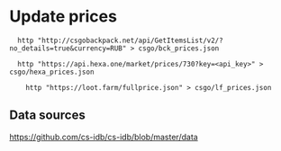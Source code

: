 # Update prices

```shell script
  http "http://csgobackpack.net/api/GetItemsList/v2/?no_details=true&currency=RUB" > csgo/bck_prices.json
```

```shell script
  http "https://api.hexa.one/market/prices/730?key=<api_key>" > csgo/hexa_prices.json
```

```shell script
    http "https://loot.farm/fullprice.json" > csgo/lf_prices.json
```

## Data sources

https://github.com/cs-idb/cs-idb/blob/master/data